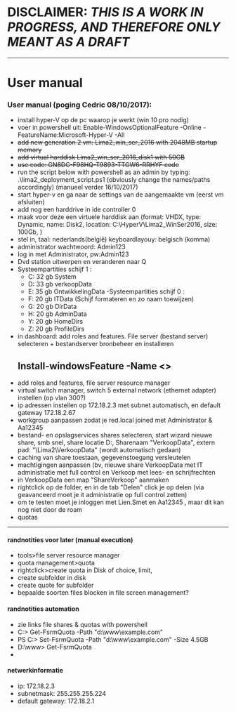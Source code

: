 # DISCLAIMER: _THIS IS A WORK IN PROGRESS, AND THEREFORE ONLY MEANT AS A DRAFT_

***


# User manual

### User manual (poging Cedric 08/10/2017):

- install hyper-V op de pc waarop je werkt (win 10 pro nodig)
- voer in powershell uit: Enable-WindowsOptionalFeature -Online -FeatureName:Microsoft-Hyper-V -All
- ~~add new generation 2 vm: Lima2_win_ser_2016 with 2048MB startup memory~~
- ~~add virtual harddisk Lima2_win_ser_2016_disk1 with 50GB~~
- ~~use code: GN8DC-F98HQ-T9893-TTGW6-RRHYF code~~
- run the script below with powershell as an admin by typing: .\lima2_deployment_script.ps1 (obviously change the names/paths accordingly)
(manueel verder 16/10/2017)
- start hyper-v en ga naar de settings van de aangemaakte vm (eerst vm afsluiten)
- add nog een harddrive in ide controller 0
- maak voor deze een virtuele harddisk aan (format: VHDX, type: Dynamic, name: Disk2, location: C:\HyperV\Lima2_WinSer2016\, size: 100Gb, )  
- stel in, taal: nederlands(belgiê) keyboardlayouy: belgisch (komma)
- administrator wachtwoord: Admin123
- log in met Administrator, pw:Admin123 
- Dvd station uitwerpen en veranderen naar Q
- Systeempartities schijf 1 : 
	- C: 32 gb System 
	- D: 33 gb verkoopData
	- E: 35 gb OntwikkelingData
-Systeempartities schijf 0 : 
	- F: 20 gb ITData  (Schijf formateren en zo naam toewijzen)
	- G: 20 gb DirData 
	- H: 20 gb AdminData
	- Y: 20 gb HomeDirs
	- Z: 20 gb ProfileDirs
- in dashboard: add roles and features. File server (bestand server) selecteren + bestandserver bronbeheer en installeren
  ## Install-windowsFeature -Name <>
 - add roles and features, file server resource manager
- virtual switch manager, switch 5 external network (ethernet adapter) instellen (op vlan 300?)
- ip adressen instellen op 172.18.2.3 met subnet automatisch, en default gateway 172.18.2.67
- workgroup aanpassen zodat je red.local joined met Administrator & Aa12345
- bestand- en opslagservices shares selecteren, start wizard nieuwe share, smb snel, share locatie D:, Sharenaam "VerkoopData", extern pad: "\\Lima2\VerkoopData" (wordt automatisch gedaan)
- caching van share toestaan, gegevenstoegang versleutelen 
- machtigingen aanpassen (bv, nieuwe share VerkoopData met IT administratie met full control en Verkoop met lees- en schrijfrechten
- in VerkoopData een map "ShareVerkoop" aanmaken
- rightclick op de folder, en in de tab "Delen" click je op delen (via geavanceerd moet je it administratie op full control zetten)
- om te testen moet je inloggen met Lien.Smet en Aa12345 , maar dit kan nog niet door de roam
- quotas
       
***


#### randnotities voor later (manual execution) 
- tools>file server resource manager
- quota management>quota
- rightclick>create quota in Disk of choice, limit,   
- create subfolder in disk
- create quote for subfolder
- bepaalde soorten files blocken in file screen management?


#### randnotities automation
- zie links file shares & quotas with powershell
- C:\> Get-FsrmQuota -Path "d:\www\example.com"
- PS C:\> Set-FsrmQuota -Path "d:\www\example.com" -Size 4.5GB
- D:\www> Get-FsrmQuota
- 

#### netwerkinformatie
- ip: 172.18.2.3
- subnetmask: 255.255.255.224
- default gateway: 172.18.2.1
